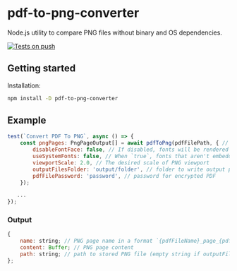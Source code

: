 # pdf-to-png-converter

Node.js utility to compare PNG files without binary and OS dependencies.  

[![Tests on push](https://github.com/dichovsky/pdf-to-png-converter/actions/workflows/main.yml/badge.svg?branch=main)](https://github.com/dichovsky/pdf-to-png-converter/actions/workflows/main.yml)

## Getting started

Installation:

```sh
npm install -D pdf-to-png-converter
```

## Example

```javascript
test(`Convert PDF To PNG`, async () => {
    const pngPages: PngPageOutput[] = await pdfToPng(pdfFilePath, { // The function accepts PDF file path or a Buffer
        disableFontFace: false, // If disabled, fonts will be rendered using a built-in font renderer that constructs the glyphs with primitive path commands.
        useSystemFonts: false, // When `true`, fonts that aren't embedded in the PDF document will fallback to a system font.
        viewportScale: 2.0, // The desired scale of PNG viewport
        outputFilesFolder: 'output/folder', // folder to write output png files,
        pdfFilePassword: 'password', // password for encrypted PDF
    });

   ...
});
```

### Output

```javascript
{
    name: string; // PNG page name in a format `{pdfFileName}_page_{pdfPageNumber}.png`,
    content: Buffer; // PNG page content
    path: string; // path to stored PNG file (empty string if outputFilesFolder is not provided)
};
```
